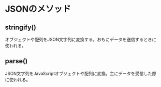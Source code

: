 # JSONのメソッド

## stringify()
オブジェクトや配列をJSON文字列に変換する。おもにデータを送信するときに使われる。

## parse()
JSON文字列をJavaScriptオブジェクトや配列に変換。主にデータを受信した際に使われる。


